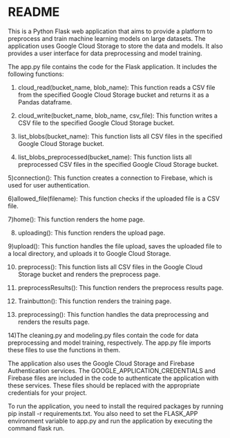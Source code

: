 # README

This is a Python Flask web application that aims to provide a platform to preprocess and train machine learning models on large datasets. The application uses Google Cloud Storage to store the data and models. It also provides a user interface for data preprocessing and model training.

The app.py file contains the code for the Flask application. It includes the following functions:

1) cloud_read(bucket_name, blob_name): This function reads a CSV file from the specified Google Cloud Storage bucket and returns it as a Pandas dataframe.

2) cloud_write(bucket_name, blob_name, csv_file): This function writes a CSV file to the specified Google Cloud Storage bucket.

3) list_blobs(bucket_name): This function lists all CSV files in the specified Google Cloud Storage bucket.

4) list_blobs_preprocessed(bucket_name): This function lists all preprocessed CSV files in the specified Google Cloud Storage bucket.

5)connection(): This function creates a connection to Firebase, which is used for user authentication.

6)allowed_file(filename): This function checks if the uploaded file is a CSV file.

7)home(): This function renders the home page.

8) uploading(): This function renders the upload page.

9)upload(): This function handles the file upload, saves the uploaded file to a local directory, and uploads it to Google Cloud Storage.

10) preprocess(): This function lists all CSV files in the Google Cloud Storage bucket and renders the preprocess page.

11) preprocessResults(): This function renders the preprocess results page.

12) Trainbutton(): This function renders the training page.

13) preprocessing(): This function handles the data preprocessing and renders the results page.

14)The cleaning.py and modeling.py files contain the code for data preprocessing and model training, respectively. The app.py file imports these files to use the functions in them.

The application also uses the Google Cloud Storage and Firebase Authentication services. The GOOGLE_APPLICATION_CREDENTIALS and Firebase files are included in the code to authenticate the application with these services. These files should be replaced with the appropriate credentials for your project.

To run the application, you need to install the required packages by running pip install -r requirements.txt. You also need to set the FLASK_APP environment variable to app.py and run the application by executing the command flask run.
